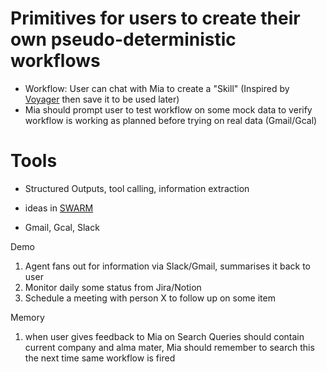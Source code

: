 # Primitives for users to create their own pseudo-deterministic workflows
* Workflow: User can chat with Mia to create a "Skill" (Inspired by [Voyager](https://github.com/MineDojo/Voyager) then save it to be used later)
* Mia should prompt user to test workflow on some mock data to verify workflow is working as planned before trying on real data (Gmail/Gcal)

# Tools
* Structured Outputs, tool calling, information extraction
* ideas in [SWARM](https://github.com/openai/swarm)

* Gmail, Gcal, Slack

Demo
1. Agent fans out for information via Slack/Gmail, summarises it back to user
2. Monitor daily some status from Jira/Notion
3. Schedule a meeting with person X to follow up on some item

Memory
1. when user gives feedback to Mia on Search Queries should contain current company and alma mater, Mia should remember to search this the next time same workflow is fired